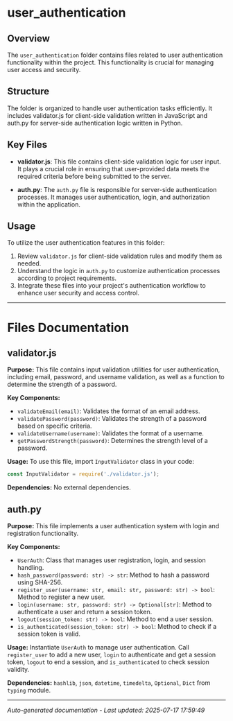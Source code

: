 # user_authentication

## Overview
The `user_authentication` folder contains files related to user authentication functionality within the project. This functionality is crucial for managing user access and security.

## Structure
The folder is organized to handle user authentication tasks efficiently. It includes validator.js for client-side validation written in JavaScript and auth.py for server-side authentication logic written in Python.

## Key Files
- **validator.js**: This file contains client-side validation logic for user input. It plays a crucial role in ensuring that user-provided data meets the required criteria before being submitted to the server.
  
- **auth.py**: The `auth.py` file is responsible for server-side authentication processes. It manages user authentication, login, and authorization within the application.

## Usage
To utilize the user authentication features in this folder:
1. Review `validator.js` for client-side validation rules and modify them as needed.
2. Understand the logic in `auth.py` to customize authentication processes according to project requirements.
3. Integrate these files into your project's authentication workflow to enhance user security and access control.

---

# Files Documentation

## validator.js

**Purpose:** This file contains input validation utilities for user authentication, including email, password, and username validation, as well as a function to determine the strength of a password.

**Key Components:**
- `validateEmail(email)`: Validates the format of an email address.
- `validatePassword(password)`: Validates the strength of a password based on specific criteria.
- `validateUsername(username)`: Validates the format of a username.
- `getPasswordStrength(password)`: Determines the strength level of a password.

**Usage:** To use this file, import `InputValidator` class in your code:
```javascript
const InputValidator = require('./validator.js');
```

**Dependencies:** No external dependencies.

## auth.py

**Purpose:** This file implements a user authentication system with login and registration functionality.

**Key Components:**
- `UserAuth`: Class that manages user registration, login, and session handling.
- `hash_password(password: str) -> str`: Method to hash a password using SHA-256.
- `register_user(username: str, email: str, password: str) -> bool`: Method to register a new user.
- `login(username: str, password: str) -> Optional[str]`: Method to authenticate a user and return a session token.
- `logout(session_token: str) -> bool`: Method to end a user session.
- `is_authenticated(session_token: str) -> bool`: Method to check if a session token is valid.

**Usage:** Instantiate `UserAuth` to manage user authentication. Call `register_user` to add a new user, `login` to authenticate and get a session token, `logout` to end a session, and `is_authenticated` to check session validity.

**Dependencies:** `hashlib`, `json`, `datetime`, `timedelta`, `Optional`, `Dict` from `typing` module.

---
*Auto-generated documentation - Last updated: 2025-07-17 17:59:49*
